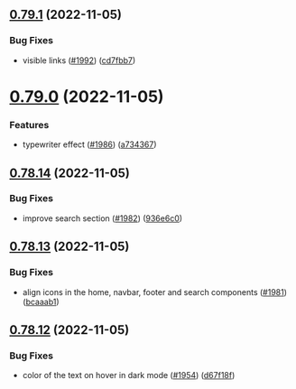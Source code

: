 ## [0.79.1](https://github.com/EddieHubCommunity/LinkFree/compare/v0.79.0...v0.79.1) (2022-11-05)


### Bug Fixes

* visible links ([#1992](https://github.com/EddieHubCommunity/LinkFree/issues/1992)) ([cd7fbb7](https://github.com/EddieHubCommunity/LinkFree/commit/cd7fbb763dd745061e22dd27d8d75c33f8c48bbe))



# [0.79.0](https://github.com/EddieHubCommunity/LinkFree/compare/v0.78.14...v0.79.0) (2022-11-05)


### Features

* typewriter effect  ([#1986](https://github.com/EddieHubCommunity/LinkFree/issues/1986)) ([a734367](https://github.com/EddieHubCommunity/LinkFree/commit/a7343673c061939af61d3e0b3608d5e4d718b5a2))



## [0.78.14](https://github.com/EddieHubCommunity/LinkFree/compare/v0.78.13...v0.78.14) (2022-11-05)


### Bug Fixes

* improve search section ([#1982](https://github.com/EddieHubCommunity/LinkFree/issues/1982)) ([936e6c0](https://github.com/EddieHubCommunity/LinkFree/commit/936e6c061ff0c3be854db97ca585965deaa1c1ae))



## [0.78.13](https://github.com/EddieHubCommunity/LinkFree/compare/v0.78.12...v0.78.13) (2022-11-05)


### Bug Fixes

* align icons in the home, navbar, footer and search components ([#1981](https://github.com/EddieHubCommunity/LinkFree/issues/1981)) ([bcaaab1](https://github.com/EddieHubCommunity/LinkFree/commit/bcaaab1bd18eed7af231e69d3f4019678c379eef))



## [0.78.12](https://github.com/EddieHubCommunity/LinkFree/compare/v0.78.11...v0.78.12) (2022-11-05)


### Bug Fixes

* color of the text on hover in dark mode ([#1954](https://github.com/EddieHubCommunity/LinkFree/issues/1954)) ([d67f18f](https://github.com/EddieHubCommunity/LinkFree/commit/d67f18f6b901eab97175328db261871f1aef194f))



